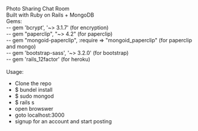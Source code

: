 Photo Sharing Chat Room <br>
Built with Ruby on Rails + MongoDB<br>
Gems:<br>
-- gem 'bcrypt', '~> 3.1.7'			(for encryption)<br>
-- gem "paperclip", "~> 4.2"		(for paperclip)<br>
-- gem "mongoid-paperclip", :require => "mongoid_paperclip"  (for paperclip and mongo)<br>
-- gem 'bootstrap-sass', '~> 3.2.0'	(for bootstrap)<br>
-- gem 'rails_12factor'				(for heroku)<br>
<br>
Usage:<br>
- Clone the repo<br>
- $ bundel install<br>
- $ sudo mongod<br>
- $ rails s<br>
- open browswer<br>
- goto localhost:3000<br>
- signup for an account and start posting<br>